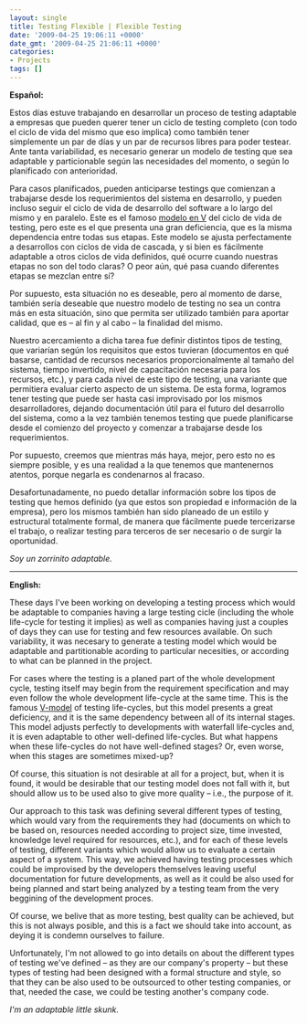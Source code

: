```yaml
---
layout: single
title: Testing Flexible | Flexible Testing
date: '2009-04-25 19:06:11 +0000'
date_gmt: '2009-04-25 21:06:11 +0000'
categories:
- Projects
tags: []
---
```


**Español:**

Estos días estuve trabajando en desarrollar un proceso de testing adaptable a empresas que pueden querer tener un ciclo de testing completo (con todo el ciclo de vida del mismo que eso implica) como también tener simplemente un par de días y un par de recursos libres para poder testear. Ante tanta variabilidad, es necesario generar un modelo de testing que sea adaptable y particionable según las necesidades del momento, o según lo planificado con anterioridad.

Para casos planificados, pueden anticiparse testings que comienzan a trabajarse desde los requerimientos del sistema en desarrollo, y pueden incluso seguir el ciclo de vida de desarrollo del software a lo largo del mismo y en paralelo. Este es el famoso [modelo en V](http://en.wikipedia.org/wiki/V_model) del ciclo de vida de testing, pero este es el que presenta una gran deficiencia, que es la misma dependencia entre todas sus etapas. Este modelo se ajusta perfectamente a desarrollos con ciclos de vida de cascada, y si bien es fácilmente adaptable a otros ciclos de vida definidos, qué ocurre cuando nuestras etapas no son del todo claras? O peor aún, qué pasa cuando diferentes etapas se mezclan entre sí?

Por supuesto, esta situación no es deseable, pero al momento de darse, también sería deseable que nuestro modelo de testing no sea un contra más en esta situación, sino que permita ser utilizado también para aportar calidad, que es &ndash; al fin y al cabo &ndash; la finalidad del mismo.

Nuestro acercamiento a dicha tarea fue definir distintos tipos de testing, que variarían según los requisitos que estos tuvieran (documentos en qué basarse, cantidad de recursos necesarios proporcionalmente al tamaño del sistema, tiempo invertido, nivel de capacitación necesaria para los recursos, etc.), y para cada nivel de este tipo de testing, una variante que permitiera evaluar cierto aspecto de un sistema. De esta forma, logramos tener testing que puede ser hasta casi improvisado por los mismos desarrolladores, dejando documentación útil para el futuro del desarrollo del sistema, como a la vez también tenemos testing que puede planificarse desde el comienzo del proyecto y comenzar a trabajarse desde los requerimientos.

Por supuesto, creemos que mientras más haya, mejor, pero esto no es siempre posible, y es una realidad a la que tenemos que mantenernos atentos, porque negarla es condenarnos al fracaso.

Desafortunadamente, no puedo detallar información sobre los tipos de testing que hemos definido (ya que estos son propiedad e información de la empresa), pero los mismos también han sido planeado de un estilo y estructural totalmente formal, de manera que fácilmente puede tercerizarse el trabajo, o realizar testing para terceros de ser necesario o de surgir la oportunidad.

_Soy un zorrinito adaptable._

---

**English:**

These days I've been working on developing a testing process which would be adaptable to companies having a large testing cicle (including the whole life-cycle for testing it implies) as well as companies having just a couples of days they can use for testing and few resources available. On such variability, it was necesary to generate a testing model which would be adaptable and partitionable acording to particular necesities, or according to what can be planned in the project.

For cases where the testing is a planed part of the whole development cycle, testing itself may begin from the requirement specification and may even follow the whole development life-cycle at the same time. This is the famous [V-model](http://en.wikipedia.org/wiki/V_model) of testing life-cycles, but this model presents a great deficiency, and it is the same dependency between all of its internal stages. This model adjusts perfectly to developments with waterfall life-cycles and, it is even adaptable to other well-defined life-cycles. But what happens when these life-cycles do not have well-defined stages? Or, even worse, when this stages are sometimes mixed-up?

Of course, this situation is not desirable at all for a project, but, when it is found, it would be desirable that our testing model does not fall with it, but should allow us to be used also to give more quality &ndash; i.e., the purpose of it.

Our approach to this task was defining several different types of testing, which would vary from the requirements they had (documents on which to be based on, resources needed according to project size, time invested, knowledge level required for resources, etc.), and for each of these levels of testing, different variants which would allow us to evaluate a certain aspect of a system. This way, we achieved having testing processes which could be improvised by the developers themselves leaving useful documentation for future developments, as well as it could be also used for being planned and start being analyzed by a testing team from the very beggining of the development proces.

Of course, we belive that as more testing, best quality can be achieved, but this is not always posible, and this is a fact we should take into account, as deying it is condemn ourselves to failure.

Unfortunately, I'm not allowed to go into details on about the different types of testing we've defined &ndash; as they are our company's property &ndash; but these types of testing had been designed with a formal structure and style, so that they can be also used to be outsourced to other testing companies, or that, needed the case, we could be testing another's company code.

_I'm an adaptable little skunk._

